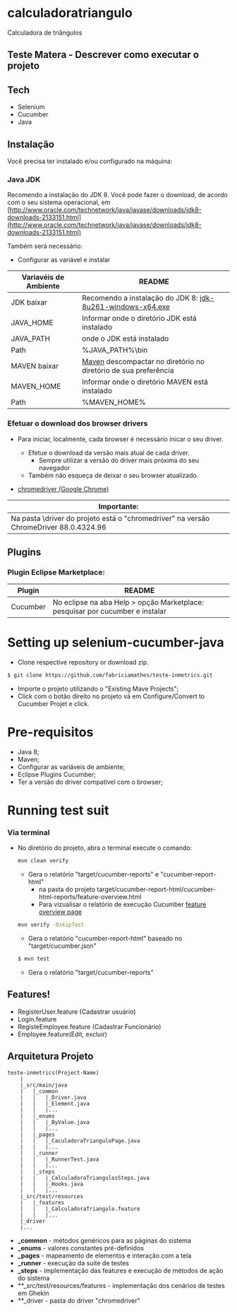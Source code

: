 # calculadoratriangulo
Calculadora de triângulos
## Teste Matera - Descrever como executar o projeto
  
  ## Tech
  - Selenium
  - Cucumber
  - Java
  
  ## Instalação
  Você precisa ter instalado e/ou configurado na máquina:
  
  ### Java JDK
  Recomendo a instalação do JDK 8. Você pode fazer o download, de acordo com o seu sistema operacional, em [http://www.oracle.com/technetwork/java/javase/downloads/jdk8-downloads-2133151.html](http://www.oracle.com/technetwork/java/javase/downloads/jdk8-downloads-2133151.html)

  Também será necessário:
  * Configurar as variável e instalar
  
  | Variavéis de Ambiente | README |
  | ------ | ------ |
  | JDK baixar | Recomendo a instalação do JDK 8: [jdk-8u261-windows-x64.exe](https://www.oracle.com/br/java/technologies/javase/javase-jdk8-downloads.html#license-lightbox) |
  | JAVA_HOME| Informar onde o diretório JDK está instalado|
  | JAVA_PATH| onde o JDK está instalado|
  | Path| %JAVA_PATH%\bin|
  | MAVEN baixar| [Maven](https://maven.apache.org/download.cgi) descompactar no diretório no diretório de sua preferência |
  | MAVEN_HOME|Informar onde o diretório MAVEN está instalado|
  | Path| %MAVEN_HOME%|
  
  ### Efetuar o download dos browser drivers
  * Para iniciar, localmente, cada browser é necessário inicar o seu driver.
     * Efetue o download da versão mais atual de cada driver. 
        * Sempre utilizar a versão do driver mais próxima do seu navegador
     * Também não esqueça de deixar o seu browser atualizado.
	 
  * [chromedriver (Google Chrome)](https://sites.google.com/a/chromium.org/chromedriver/downloads)
  
  |Importante: |
  | ------ |
  |Na pasta \driver do projeto está o "chromedriver" na versão ChromeDriver 88.0.4324.96 |
   
  
  ## Plugins  
  ### Plugin Eclipse Marketplace:
  
  | Plugin | README |
  | ------ | ------ |
  | Cucumber | No eclipse na aba Help > opção Marketplace: pesquisar por cucumber e instalar|
  
  
  # Setting up selenium-cucumber-java
  - Clone respective repository or download zip.
  ```bash
  $ git clone https://github.com/fabriciamathes/teste-inmetrics.git
  ```
  - Importe o projeto utilizando o "Existing Mave Projects";
  - Click com o botão direito no projeto vá em Configure/Convert to Cucumber Projet e click.
  
  # Pre-requisitos
  - Java 8;
  - Maven;
  - Configurar as variáveis de ambiente;
  - Eclipse Plugins Cucumber;
  - Ter a versão do driver compatível com o browser;
  
  # Running test suit
  ### Via terminal
  * No diretório do projeto, abra o terminal execute o comando:
  
    ```bash
    mvn clean verify    
	```
    * Gera o relatório "target/cucumber-reports" e "cucumber-report-html"
	  * na pasta do projeto target/cucumber-report-html/cucumber-html-reports/feature-overview.html
	  * Para vizualisar o relatório de execução Cucumber [feature overview page](./img/feature-overview.JPG)

    ```bash
    mvn verify -DskipTest
    ```
      * Gera o relatório "cucumber-report-html" baseado no "target/cucumber.json"   
      
    ```bash
    $ mvn test
    ```
    * Gera o relatório "target/cucumber-reports"


  ## Features!

  - RegisterUser.feature (Cadastrar usuário)
  - Login.feature
  - RegisteEmployee.feature (Cadastrar Funcionário)
  - Employee.feature(Edit, excluir)
  
  Arquitetura Projeto
--------------
	teste-inmetrics(Project-Name)
		|
		|_src/main/java
		|	|_common
		|	|	|_Driver.java
		|	|	|_Element.java
		|	|	|...
		|	|_enums
		|	|	|_ByValue.java
		|	|	|...
		|	|_pages
		|	|	|_CaculadoraTrianguloPage.java
		|	|	|...
		|	|_runner
		|	|	|_RunnerTest.java
		|	|	|...
		|	|_steps
		|	|	|_CalculadoraTriangulosSteps.java
		|	|	|_Hooks.java
		|	|	|...
		|_src/test/resources
		|	|_features
		|	|	|_CalculadoraTriangulo.feature
		|	|	|...
		|_driver
		|...

* **_common** - métodos genéricos para as páginas do sistema
* **_enums** - valores constantes pré-definidos
* **_pages** - mapeamento de elementos e interação com a tela
* **_runner** - execução da suite de testes
* **_steps** - implementação das features e execução de métodos de ação do sistema
* **_src/test/resources/features - implementação dos cenários de testes em Ghekin
* **_driver - pasta do driver "chromedriver"



